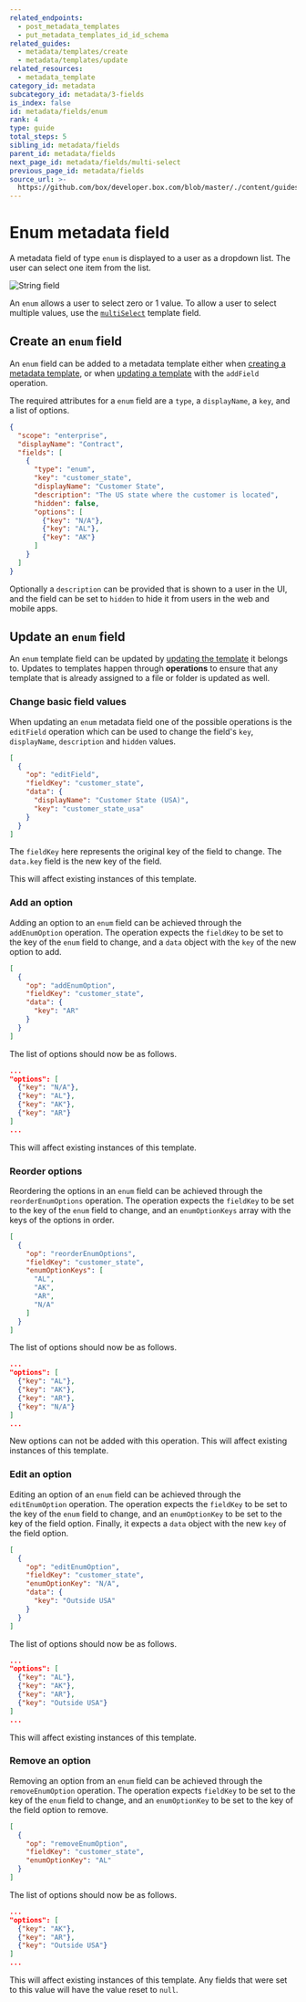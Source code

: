 ```yaml
---
related_endpoints:
  - post_metadata_templates
  - put_metadata_templates_id_id_schema
related_guides:
  - metadata/templates/create
  - metadata/templates/update
related_resources:
  - metadata_template
category_id: metadata
subcategory_id: metadata/3-fields
is_index: false
id: metadata/fields/enum
rank: 4
type: guide
total_steps: 5
sibling_id: metadata/fields
parent_id: metadata/fields
next_page_id: metadata/fields/multi-select
previous_page_id: metadata/fields
source_url: >-
  https://github.com/box/developer.box.com/blob/master/./content/guides/metadata/3-fields/4-enum.md
---
```


# Enum metadata field

A metadata field of type `enum` is displayed to a user as a dropdown list. The
user can select one item from the list.

<ImageFrame border center shadow width='400'>

![String field](./metadata-field-enum.png)

</ImageFrame>

<Message notice>

An `enum` allows a user to select zero or 1 value. To allow a user to select
multiple values, use the [`multiSelect`][g_multi_select] template field.

</Message>

## Create an `enum` field

An `enum` field can be added to a metadata template either when [creating a
metadata template][g_create_template], or when [updating a
template][g_update_template] with the `addField` operation.

The required attributes for a `enum` field are a `type`, a `displayName`, a
`key`, and a list of options.

```json
{
  "scope": "enterprise",
  "displayName": "Contract",
  "fields": [
    {
      "type": "enum",
      "key": "customer_state",
      "displayName": "Customer State",
      "description": "The US state where the customer is located",
      "hidden": false,
      "options": [
        {"key": "N/A"},
        {"key": "AL"},
        {"key": "AK"}
      ]
    }
  ]
}
```

Optionally a `description` can be provided that is shown to a user in the UI,
and the field can be set to `hidden` to hide it from users in the web and mobile
apps.

## Update an `enum` field

An `enum` template field can be updated by [updating the
template][g_update_template] it belongs to. Updates to templates happen through
**operations** to ensure that any template that is already assigned to a file or
folder is updated as well.

### Change basic field values

When updating an `enum` metadata field one of the possible operations is the
`editField` operation which can be used to change the field's `key`,
`displayName`, `description` and `hidden` values.

```json
[
  {
    "op": "editField",
    "fieldKey": "customer_state",
    "data": {
      "displayName": "Customer State (USA)",
      "key": "customer_state_usa"
    }
  }
]
```

<Message>

The `fieldKey` here represents the original key of the field to change. The
`data.key` field is the new key of the field.

</Message>

<Message warning>

This will affect existing instances of this template.

</Message>

### Add an option

Adding an option to an `enum` field can be achieved through the
`addEnumOption` operation. The operation expects the `fieldKey` to be set to the
key of the `enum` field to change, and a `data` object with the `key` of the new
option to add.

```json
[
  {
    "op": "addEnumOption",
    "fieldKey": "customer_state",
    "data": {
      "key": "AR"
    }
  }
]
```

The list of options should now be as follows.

```json
...
"options": [
  {"key": "N/A"},
  {"key": "AL"},
  {"key": "AK"},
  {"key": "AR"}
]
...
```

<Message warning>

This will affect existing instances of this template.

</Message>

### Reorder options

Reordering the options in an `enum` field can be achieved through the
`reorderEnumOptions` operation. The operation expects the `fieldKey` to be set
to the key of the `enum` field to change, and an `enumOptionKeys` array with the
keys of the options in order.

```json
[
  {
    "op": "reorderEnumOptions",
    "fieldKey": "customer_state",
    "enumOptionKeys": [
      "AL",
      "AK",
      "AR",
      "N/A"
    ]
  }
]
```

The list of options should now be as follows.

```json
...
"options": [
  {"key": "AL"},
  {"key": "AK"},
  {"key": "AR"},
  {"key": "N/A"}
]
...
```

<Message warning>

New options can not be added with this operation. This will affect existing
instances of this template.

</Message>

### Edit an option

Editing an option of an `enum` field can be achieved through the
`editEnumOption` operation. The operation expects the `fieldKey` to be set
to the key of the `enum` field to change, and an `enumOptionKey` to be set to
the key of the field option. Finally, it expects a `data` object with the new
`key` of the field option.

```json
[
  {
    "op": "editEnumOption",
    "fieldKey": "customer_state",
    "enumOptionKey": "N/A",
    "data": {
      "key": "Outside USA"
    }
  }
]
```

The list of options should now be as follows.

```json
...
"options": [
  {"key": "AL"},
  {"key": "AK"},
  {"key": "AR"},
  {"key": "Outside USA"}
]
...
```

<Message warning>

This will affect existing instances of this template.

</Message>

### Remove an option

Removing an option from an `enum` field can be achieved through the
`removeEnumOption` operation. The operation expects `fieldKey` to be set to the
key of the `enum` field to change, and an `enumOptionKey` to be set to the key
of the field option to remove.

```json
[
  {
    "op": "removeEnumOption",
    "fieldKey": "customer_state",
    "enumOptionKey": "AL"
  }
]
```

The list of options should now be as follows.

```json
...
"options": [
  {"key": "AK"},
  {"key": "AR"},
  {"key": "Outside USA"}
]
...
```

<Message warning>

This will affect existing instances of this template. Any fields that were set
to this value will have the value reset to `null`.

</Message>

[g_create_template]: g://metadata/templates/create
[g_update_template]: g://metadata/templates/update
[g_multi_select]: g://metadata/fields/multi-select
